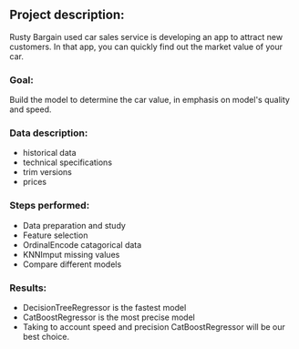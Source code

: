 ## Project description:
Rusty Bargain used car sales service is developing an app to attract new customers. 
In that app, you can quickly find out the market value of your car. 

### Goal:
Build the model to determine the car value, in emphasis on model's quality and speed.

### Data description:
- historical data
- technical specifications
- trim versions
- prices

### Steps performed:
- Data preparation and study
- Feature selection
- OrdinalEncode catagorical data
- KNNImput missing values
- Compare different models

### Results:
- DecisionTreeRegressor is the fastest model
- CatBoostRegressor is the most precise model
- Taking to account speed and precision CatBoostRegressor will be our best choice.
